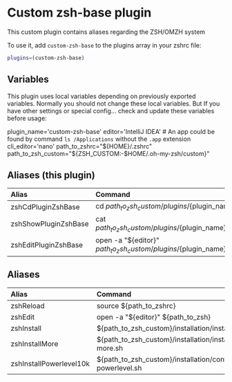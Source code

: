 # Custom zsh-base plugin
This custom plugin contains aliases regarding the ZSH/OMZH system

To use it, add `custom-zsh-base` to the plugins array in your zshrc file:

```zsh
plugins=(custom-zsh-base)
```

## Variables
This plugin uses local variables depending on previously exported variables.
Normally you should not change these local variables.
But If you have other settings or special config... check and update these variables before usage:

plugin_name='custom-zsh-base'
editor='IntelliJ IDEA' # An app could be found by command `ls /Applications` without the `.app` extension
cli_editor='nano'
path_to_zshrc="${HOME}/.zshrc"
path_to_zsh_custom="${ZSH_CUSTOM:-$HOME/.oh-my-zsh/custom}"

## Aliases (this plugin)

| Alias                | Command                                                                                      |
|:---------------------|:---------------------------------------------------------------------------------------------|
| zshCdPluginZshBase   | cd ${path_to_zsh_custom}/plugins/${plugin_name}                                              |
| zshShowPluginZshBase | cat ${path_to_zsh_custom}/plugins/${plugin_name}/${plugin_name}.plugin.zsh                   |
| zshEditPluginZshBase | open -a \"${editor}\" ${path_to_zsh_custom}/plugins/${plugin_name}/${plugin_name}.plugin.zsh |

## Aliases

| Alias                   | Command                                                    |
|:------------------------|:-----------------------------------------------------------|
| zshReload               | source ${path_to_zshrc}                                    |
| zshEdit                 | open -a \"${editor}\" ${path_to_zsh}                       |
| zshInstall              | ${path_to_zsh_custom}/installation/install.sh              |
| zshInstallMore          | ${path_to_zsh_custom}/installation/install-more.sh         |
| zshInstallPowerlevel10k | ${path_to_zsh_custom}/installation/configure-powerlevel.sh |
